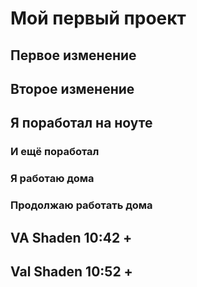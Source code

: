 # Мой первый проект
## Первое изменение
## Второе изменение

## Я поработал на ноуте
### И ещё поработал
### Я работаю дома
### Продолжаю работать дома
## VA Shaden 10:42 + 
## Val Shaden 10:52 + 